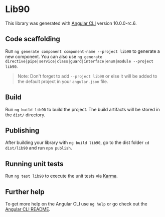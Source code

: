 # Lib90

This library was generated with [Angular CLI](https://github.com/angular/angular-cli) version 10.0.0-rc.6.

## Code scaffolding

Run `ng generate component component-name --project lib90` to generate a new component. You can also use `ng generate directive|pipe|service|class|guard|interface|enum|module --project lib90`.
> Note: Don't forget to add `--project lib90` or else it will be added to the default project in your `angular.json` file. 

## Build

Run `ng build lib90` to build the project. The build artifacts will be stored in the `dist/` directory.

## Publishing

After building your library with `ng build lib90`, go to the dist folder `cd dist/lib90` and run `npm publish`.

## Running unit tests

Run `ng test lib90` to execute the unit tests via [Karma](https://karma-runner.github.io).

## Further help

To get more help on the Angular CLI use `ng help` or go check out the [Angular CLI README](https://github.com/angular/angular-cli/blob/master/README.md).
